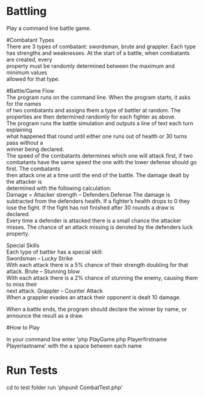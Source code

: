 # Battling 

Play a command line battle game.

#Combatant	Types	
There	are	3	types	of	combatant:	swordsman,	brute	and	grappler.	Each	type	has	
strengths	and	weaknesses.	At	the	start	of	a	battle,	when	combatants	are	created,	every	
property	must	be	randomly	determined	between	the	maximum	and	minimum	values	
allowed	for	that	type.
	
#Battle/Game	Flow	
The	program	runs	on	the	command	line.		When	the	program	starts,	it	asks	for	the	names	
of	two	combatants	and	assigns	them	a	type	of	battler	at	random.		The	properties	are	
then	determined	randomly	for	each	fighter	as	above.		
The	program	runs	the	battle	simulation	and	outputs	a	line	of	text	each	turn	explaining	
what	happened	that	round	until	either	one	runs	out	of	health	or	30	turns	pass	without	a	
winner	being	declared.	
The	speed	of	the	combatants	determines	which	one	will	attack	first,	if	two	combatants
have	the	same	speed	the	one	with	the	lower	defense	should	go	first.	The	combatants	
then	attack	one	at	a	time	until	the	end	of	the	battle.	The	damage	dealt	by	the	attacker	is	
determined	with	the	following	calculation:	
Damage	=	Attacker	strength	– Defenders	Defense	
The	damage	is	subtracted	from	the	defenders	health.	If	a	fighter’s	health	drops	to	0	they	
lose	the	fight.	If	the	fight	has	not	finished	after	30	rounds	a	draw	is	declared.	
Every	time	a	defender	is	attacked	there	is	a	small	chance	the	attacker	misses.	The	
chance	of	an	attack	missing	is	denoted	by	the	defenders	luck	property.		
		
Special	Skills	
Each	type	of	battler	has	a	special	skill:	
Swordsman	– Lucky	Strike	
With	each	attack	there	is	a	5%	chance	of	their	strength	doubling	for	that	attack.	
Brute	– Stunning	blow	
With	each	attack	there	is	a	2%	chance	of	stunning	the	enemy,	causing	them	to	miss	their	
next	attack.	
Grappler	– Counter	Attack	
When	a	grappler	evades	an	attack	their	opponent	is	dealt	10	damage.	
		
When	a	battle	ends,	the	program	should	declare	the	winner	by	name,	or	announce	the	
result	as	a	draw.	

#How to Play 

In your command line enter 'php PlayGame.php Playerfirstname Playerlastname' with the a space between each name

# Run Tests 

cd to test folder run 'phpunit CombatTest.php'  